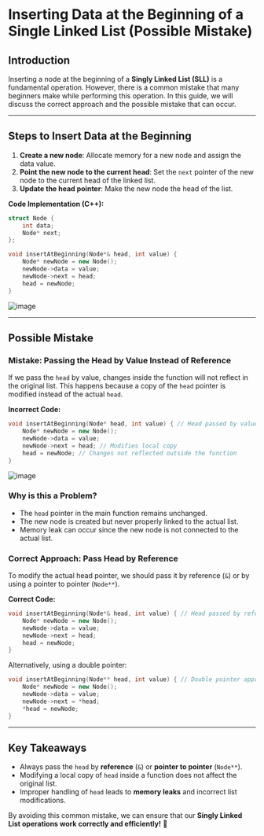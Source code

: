# Inserting Data at the Beginning of a Single Linked List (Possible Mistake)

## Introduction
Inserting a node at the beginning of a **Singly Linked List (SLL)** is a fundamental operation. However, there is a common mistake that many beginners make while performing this operation. In this guide, we will discuss the correct approach and the possible mistake that can occur.

---

## **Steps to Insert Data at the Beginning**
1. **Create a new node**: Allocate memory for a new node and assign the data value.
2. **Point the new node to the current head**: Set the `next` pointer of the new node to the current head of the linked list.
3. **Update the head pointer**: Make the new node the head of the list.

**Code Implementation (C++):**
```cpp
struct Node {
    int data;
    Node* next;
};

void insertAtBeginning(Node*& head, int value) {
    Node* newNode = new Node();
    newNode->data = value;
    newNode->next = head;
    head = newNode;
}
```
![image](https://github.com/user-attachments/assets/c357a3f7-7adb-4e76-bda7-7753eb8650a0)


---

## **Possible Mistake**
### **Mistake: Passing the Head by Value Instead of Reference**

If we pass the `head` by value, changes inside the function will not reflect in the original list. This happens because a copy of the `head` pointer is modified instead of the actual `head`.

**Incorrect Code:**
```cpp
void insertAtBeginning(Node* head, int value) { // Head passed by value
    Node* newNode = new Node();
    newNode->data = value;
    newNode->next = head; // Modifies local copy
    head = newNode; // Changes not reflected outside the function
}
```
![image](https://github.com/user-attachments/assets/fe156fec-0ee9-485e-b6a9-797ba9aa7bcb)


### **Why is this a Problem?**
- The `head` pointer in the main function remains unchanged.
- The new node is created but never properly linked to the actual list.
- Memory leak can occur since the new node is not connected to the actual list.

### **Correct Approach: Pass Head by Reference**
To modify the actual head pointer, we should pass it by reference (`&`) or by using a pointer to pointer (`Node**`).

**Correct Code:**
```cpp
void insertAtBeginning(Node*& head, int value) { // Head passed by reference
    Node* newNode = new Node();
    newNode->data = value;
    newNode->next = head;
    head = newNode;
}
```

Alternatively, using a double pointer:
```cpp
void insertAtBeginning(Node** head, int value) { // Double pointer approach
    Node* newNode = new Node();
    newNode->data = value;
    newNode->next = *head;
    *head = newNode;
}
```

---

## **Key Takeaways**
- Always pass the `head` by **reference** (`&`) or **pointer to pointer** (`Node**`).
- Modifying a local copy of `head` inside a function does not affect the original list.
- Improper handling of `head` leads to **memory leaks** and incorrect list modifications.

By avoiding this common mistake, we can ensure that our **Singly Linked List operations work correctly and efficiently!** 🚀

